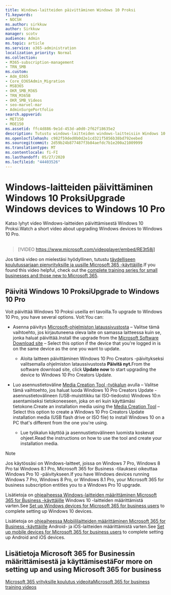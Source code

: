 ```yaml
---
title: Windows-laitteiden päivittäminen Windows 10 Proksi
f1.keywords:
- NOCSH
ms.author: sirkkuw
author: Sirkkuw
manager: scotv
audience: Admin
ms.topic: article
ms.service: o365-administration
localization_priority: Normal
ms.collection:
- M365-subscription-management
- TRN_SMB
ms.custom:
- Adm_O365
- Core_O365Admin_Migration
- MSB365
- OKR_SMB_M365
- TRN_M365B
- OKR_SMB_Videos
- seo-marvel-mar
- AdminSurgePortfolio
search.appverid:
- MET150
- MOE150
ms.assetid: ffc4d886-9e1d-453d-a0d0-2f62f18635e2
description: Tutustu windows-laitteiden windows-laitteisiin Windows 10 Pro -versioon, jotta voit hyödyntää kehittyneempiä tietoturva- ja yritysverkko-ominaisuuksia.
ms.openlocfilehash: c982f59ded0b0d2e1cd321f5856b38bd792eebed
ms.sourcegitcommit: 2d59b24b877487f3b84aefdc7b1e200a21009999
ms.translationtype: MT
ms.contentlocale: fi-FI
ms.lasthandoff: 05/27/2020
ms.locfileid: "44403526"
---
```

# <a name="upgrade-windows-devices-to-windows-10-pro"></a><span data-ttu-id="54686-103">Windows-laitteiden päivittäminen Windows 10 Proksi</span><span class="sxs-lookup"><span data-stu-id="54686-103">Upgrade Windows devices to Windows 10 Pro</span></span>

<span data-ttu-id="54686-104">Katso lyhyt video Windows-laitteiden päivittämisestä Windows 10 Proksi.</span><span class="sxs-lookup"><span data-stu-id="54686-104">Watch a short video about upgrading Windows devices to Windows 10 Pro.</span></span><br><br>

> [!VIDEO https://www.microsoft.com/videoplayer/embed/RE3t58j] 

<span data-ttu-id="54686-105">Jos tämä video on mielestäsi hyödyllinen, tutustu [täydelliseen koulutussarjaan pienyrityksille ja uusille Microsoft 365 -käyttäjille](https://support.office.com/article/6ab4bbcd-79cf-4000-a0bd-d42ce4d12816).</span><span class="sxs-lookup"><span data-stu-id="54686-105">If you found this video helpful, check out the [complete training series for small businesses and those new to Microsoft 365](https://support.office.com/article/6ab4bbcd-79cf-4000-a0bd-d42ce4d12816).</span></span>

## <a name="upgrade-to-windows-10-pro"></a><span data-ttu-id="54686-106">Päivitä Windows 10 Proksi</span><span class="sxs-lookup"><span data-stu-id="54686-106">Upgrade to Windows 10 Pro</span></span>
  
<span data-ttu-id="54686-107">Voit päivittää Windows 10 Proksi useilla eri tavoilla.</span><span class="sxs-lookup"><span data-stu-id="54686-107">To upgrade to Windows 10 Pro, you have several options.</span></span> <span data-ttu-id="54686-108">Voit:</span><span class="sxs-lookup"><span data-stu-id="54686-108">You can:</span></span>
    
- <span data-ttu-id="54686-109">Asenna päivitys [Microsoft-ohjelmiston lataussivustosta](https://go.microsoft.com/fwlink/?LinkID=836951 ) &ndash; Valitse tämä vaihtoehto, jos kirjautuneena oleva laite on samassa laitteessa kuin se, jonka haluat päivittää.</span><span class="sxs-lookup"><span data-stu-id="54686-109">Install the upgrade from the [Microsoft Software Download site](https://go.microsoft.com/fwlink/?LinkID=836951 ) &ndash; Select this option if the device that you're logged in is on the same device as the one you want to update.</span></span> 

    - <span data-ttu-id="54686-110">Aloita laitteen päivittäminen Windows 10 Pro Creators -päivitykseksi valitsemalla ohjelmiston lataussivustosta **Päivitä nyt.**</span><span class="sxs-lookup"><span data-stu-id="54686-110">From the software download site, click **Update now** to start upgrading the device to Windows 10 Pro Creators Update.</span></span> 
    
- <span data-ttu-id="54686-111">Luo asennustietoväline [Media Creation Tool -työkalun](https://go.microsoft.com/fwlink/?LinkID=836960) avulla &ndash; Valitse tämä vaihtoehto, jos haluat luoda Windows 10 Pro Creators Update -asennustietovälineen (USB-muistitikku tai ISO-tiedosto) Windows 10:n asentamiseksi tietokoneeseen, joka on eri kuin käyttämäsi tietokone.</span><span class="sxs-lookup"><span data-stu-id="54686-111">Create an installation media using the [Media Creation Tool](https://go.microsoft.com/fwlink/?LinkID=836960) &ndash; Select this option to create a Windows 10 Pro Creators Update installation media (USB flash drive or ISO file) to install Windows 10 on a PC that's different from the one you're using.</span></span>

    - <span data-ttu-id="54686-112">Lue työkalun käyttöä ja asennustietovälineen luomista koskevat ohjeet.</span><span class="sxs-lookup"><span data-stu-id="54686-112">Read the instructions on how to use the tool and create your installation media.</span></span> 

> [!NOTE]
> <span data-ttu-id="54686-113">Jos käytössäsi on Windows-laitteet, joissa on Windows 7 Pro, Windows 8 Pro tai Windows 8.1 Pro, Microsoft 365 for Business -tilauksesi oikeuttaa Windows Pro 10 -päivitykseen.</span><span class="sxs-lookup"><span data-stu-id="54686-113">If you have Windows devices running Windows 7 Pro, Windows 8 Pro, or Windows 8.1 Pro, your Microsoft 365 for business subscription entitles you to a Windows Pro 10 upgrade.</span></span>
    
<span data-ttu-id="54686-114">Lisätietoja on [ohjeaiheessa Windows-laitteiden määrittäminen Microsoft 365 for Business -käyttäjille](set-up-windows-devices.md) Windows 10 -laitteiden määrittämistä varten.</span><span class="sxs-lookup"><span data-stu-id="54686-114">See [Set up Windows devices for Microsoft 365 for business users](set-up-windows-devices.md) to complete setting up Windows 10 devices.</span></span> 
  
<span data-ttu-id="54686-115">Lisätietoja on [ohjeaiheessa Mobiililaitteiden määrittäminen Microsoft 365 for Business -käyttäjille](set-up-mobile-devices.md) Android- ja iOS-laitteiden määrittämistä varten.</span><span class="sxs-lookup"><span data-stu-id="54686-115">See [Set up mobile devices for Microsoft 365 for business users](set-up-mobile-devices.md) to complete setting up Android and iOS devices.</span></span> 
  
## <a name="for-more-on-setting-up-and-using-microsoft-365-for-business"></a><span data-ttu-id="54686-116">Lisätietoja Microsoft 365 for Businessin määrittämisestä ja käyttämisestä</span><span class="sxs-lookup"><span data-stu-id="54686-116">For more on setting up and using Microsoft 365 for business</span></span>

[<span data-ttu-id="54686-117">Microsoft 365 yrityksille koulutus videoita</span><span class="sxs-lookup"><span data-stu-id="54686-117">Microsoft 365 for business training videos</span></span>](https://support.office.com/article/6ab4bbcd-79cf-4000-a0bd-d42ce4d12816)

